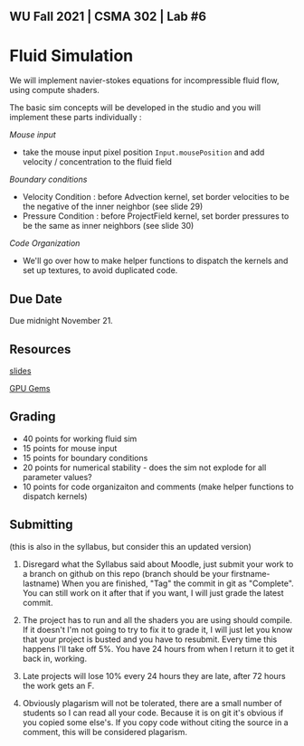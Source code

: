 WU Fall 2021 | CSMA 302 | Lab #6
---
# Fluid Simulation

We will implement navier-stokes equations for incompressible fluid flow, using compute shaders.

The basic sim concepts will be developed in the studio and you will implement these parts individually :

*Mouse input*

 - take the mouse input pixel position `Input.mousePosition` and add velocity / concentration to the fluid field
 
*Boundary conditions*

 - Velocity Condition : before Advection kernel, set border velocities to be the negative of the inner neighbor (see slide 29)
 - Pressure Condition : before ProjectField kernel, set border pressures to be the same as inner neighbors (see slide 30)

*Code Organization*

 - We'll go over how to make helper functions to dispatch the kernels and set up textures, to avoid duplicated code.

## Due Date

Due midnight November 21.

## Resources

[slides](https://docs.google.com/presentation/d/1xJB5mM8XYn44ucQRyh1mzvH4k4dz85qVFZ5OYxjK-JM/edit?usp=sharing)

[GPU Gems]( https://developer.download.nvidia.com/books/HTML/gpugems/gpugems_ch38.html)

## Grading

 - 40 points for working fluid sim
 - 15 points for mouse input
 - 15 points for boundary conditions 
 - 20 points for numerical stability - does the sim not explode for all parameter values?
 - 10 points for code organizaiton and comments (make helper functions to dispatch kernels)


## Submitting 
(this is also in the syllabus, but consider this an updated version)

1. Disregard what the Syllabus said about Moodle, just submit your work to a branch on github on this repo (branch should be your firstname-lastname)
When you are finished, "Tag" the commit in git as "Complete". You can still work on it after that if you want, I will just grade the latest commit.

2. The project has to run and all the shaders you are using should compile. If it doesn't I'm not going to try to fix it to grade it, I will just let you know that your project is busted and you have to resubmit.  Every time this happens I'll take off 5%. You have 24 hours from when I return it to get it back in, working. 

3. Late projects will lose 10% every 24 hours they are late, after 72 hours the work gets an F. 

4. Obviously plagarism will not be tolerated, there are a small number of students so I can read all your code. Because it is on git it's obvious if you copied some else's. If you copy code without citing the source in a comment, this will be considered plagarism. 
